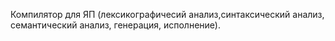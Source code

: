 Компилятор для ЯП (лексикографичесий анализ,синтаксический анализ, семантический анализ, генерация, исполнение).
